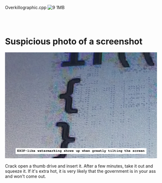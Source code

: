 Overkillographic.cpp
![9 1MB](https://user-images.githubusercontent.com/75550631/228114557-75d1867a-eae0-45a6-885d-379e320eac5d.gif)

<br>
<br>

# Suspicious photo of a screenshot
<p align="center">
  <img src="https://raw.githubusercontent.com/compromise-evident/WhatNot/main/Other/Sus_screenshot.png">
</p>

Crack open a thumb drive and insert it. After a few minutes, take it out and squeeze it.
If it's extra hot, it is very likely that the government is in your ass and won't come out.
